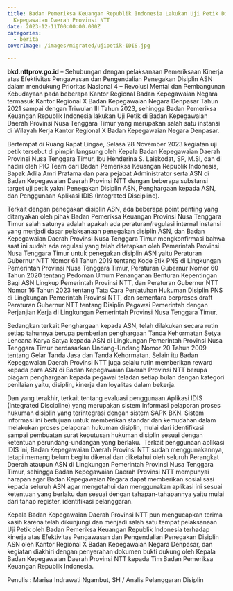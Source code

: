 ```yaml
---
title: Badan Pemeriksa Keuangan Republik Indonesia Lakukan Uji Petik Di Badan
  Kepegawaian Daerah Provinsi NTT
date: 2023-12-11T00:00:00.000Z
categories:
  - berita
coverImage: /images/migrated/ujipetik-IDIS.jpg

---
```


**bkd.nttprov.go.id** – Sehubungan dengan pelaksanaan Pemeriksaan Kinerja atas Efektivitas Pengawasan dan Pengendalian Penegakan Disiplin ASN dalam mendukung Prioritas Nasional 4 – Revolusi Mental dan Pembangunan Kebudayaan pada beberapa Kantor Regional Badan Kepegawaian Negara termasuk Kantor Regional X Badan Kepegawaian Negara Denpasar Tahun 2021 sampai dengan Triwulan III Tahun 2023, sehingga Badan Pemeriksa Keuangan Republik Indonesia lakukan Uji Petik di Badan Kepegawaian Daerah Provinsi Nusa Tenggara Timur yang merupakan salah satu instansi di Wilayah Kerja Kantor Regional X Badan Kepegawaian Negara Denpasar.

Bertempat di Ruang Rapat Lingae, Selasa 28 November 2023 kegiatan uji petik tersebut di pimpin langsung oleh Kepala Badan Kepegawaian Daerah Provinsi Nusa Tenggara Timur, Ibu Henderina S. Laiskodat, SP, M.Si, dan di hadiri oleh PIC Team dari Badan Pemeriksa Keuangan Republik Indonesia, Bapak Adila Amri Pratama dan para pejabat Administrator serta ASN di Badan Kepegawaian Daerah Provinsi NTT dengan beberapa substansi target uji petik yakni Penegakan Disiplin ASN, Penghargaan kepada ASN, dan Penggunaan Aplikasi IDIS (Integrated Discipline).

Terkait dengan penegakan disiplin ASN, ada beberapa point penting yang ditanyakan oleh pihak Badan Pemeriksa Keuangan Provinsi Nusa Tenggara Timur salah satunya adalah apakah ada peraturan/regulasi internal instansi yang menjadi dasar pelaksanaan penegakan disiplin ASN, dan Badan Kepegawaian Daerah Provinsi Nusa Tenggara Timur mengkonfirmasi bahwa saat ini sudah ada regulasi yang telah ditetapkan oleh Pemerintah Provinsi Nusa Tenggara Timur untuk penegakan disiplin ASN yaitu Peraturan Gubernur NTT Nomor 61 Tahun 2019 tentang Kode Etik PNS di Lingkungan Pemerintah Provinsi Nusa Tenggara Timur, Peraturan Gubernur Nomor 60 Tahun 2020 tentang Pedoman Umum Penanganan Benturan Kepentingan Bagi ASN Lingkup Pemerintah Provinsi NTT, dan Peraturan Gubernur NTT Nomor 16 Tahun 2023 tentang Tata Cara Penjatuhan Hukuman Disiplin PNS di Lingkungan Pemerintah Provinsi NTT, dan sementara berproses draft Peraturan Gubernur NTT tentang Disiplin Pegawai Pemerintah dengan Perjanjian Kerja di Lingkungan Pemerintah Provinsi Nusa Tenggara Timur.

Sedangkan terkait Penghargaan kepada ASN, telah dilakukan secara rutin setiap tahunnya berupa pemberian penghargaan Tanda Kehormatan Setya Lencana Karya Satya kepada ASN di Lingkungan Pemerintah Provinsi Nusa Tenggara Timur berdasarkan Undang-Undang Nomor 20 Tahun 2009 tentang Gelar Tanda Jasa dan Tanda Kehormatan. Selain itu Badan Kepegawaian Daerah Provinsi NTT juga selalu rutin memberikan reward kepada para ASN di Badan Kepegawaian Daerah Provinsi NTT berupa piagam penghargaan kepada pegawai teladan setiap bulan dengan kategori penilaian yaitu, disiplin, kinerja dan loyalitas dalam bekerja.

Dan yang terakhir, terkait tentang evaluasi penggunaan Aplikasi IDIS (Integrated Discipline) yang merupakan sistem informasi pelaporan proses hukuman disiplin yang terintegrasi dengan sistem SAPK BKN. Sistem informasi ini bertujuan untuk memberikan standar dan kemudahan dalam melakukan proses pelaporan hukuman disiplin, mulai dari identifikasi sampai pembuatan surat keputusan hukuman disiplin sesuai dengan ketentuan perundang-undangan yang berlaku.  Terkait penggunaan aplikasi IDIS ini, Badan Kepegawaian Daerah Provinsi NTT sudah menggunakannya, tetapi memang belum begitu dikenal dan diketahui oleh seluruh Perangkat Daerah ataupun ASN di Lingkungan Pemerintah Provinsi Nusa Tenggara Timur, sehingga Badan Kepegawaian Daerah Provinsi NTT mempunyai harapan agar Badan Kepegawaian Negara dapat memberikan sosialisasi kepada seluruh ASN agar mengetahui dan menggunakan aplikasi ini sesuai ketentuan yang berlaku dan sesuai dengan tahapan-tahapannya yaitu mulai dari tahap register, identifikasi pelanggaran.

Kepala Badan Kepegawaian Daerah Provinsi NTT pun mengucapkan terima kasih karena telah dikunjungi dan menjadi salah satu tempat pelaksanaan Uji Petik oleh Badan Pemeriksa Keuangan Republik Indonesia terhadap kinerja atas Efektivitas Pengawasan dan Pengendalian Penegakan Disiplin ASN oleh Kantor Regional X Badan Kepegawaian Negara Denpasar, dan kegiatan diakhiri dengan penyerahan dokumen bukti dukung oleh Kepala Badan Kepegawaian Daerah Provinsi NTT kepada Tim Badan Pemeriksa Keuangan Republik Indonesia.

Penulis : Marisa Indrawati Ngambut, SH / Analis Pelanggaran Disiplin
